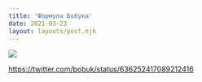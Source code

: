 ```yaml
---
title: 'Формула Бобука'
date: 2021-03-23
layout: layouts/post.njk
---
```


![](https://i.ibb.co/hgLgRWg/file-29.jpg)

https://twitter.com/bobuk/status/636252417089212416

